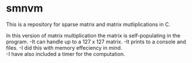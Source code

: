 # smnvm
This is a repository for sparse matrix and matrix mutliplications in C.

In this version of matrix multiplication the matrix is self-populating in the program. 
-It can handle up to a 127 x 127 matrix.
-It prints to a console and files.
-I did this with memory effeciency in mind.  
-I have also included a timer for the computation.
